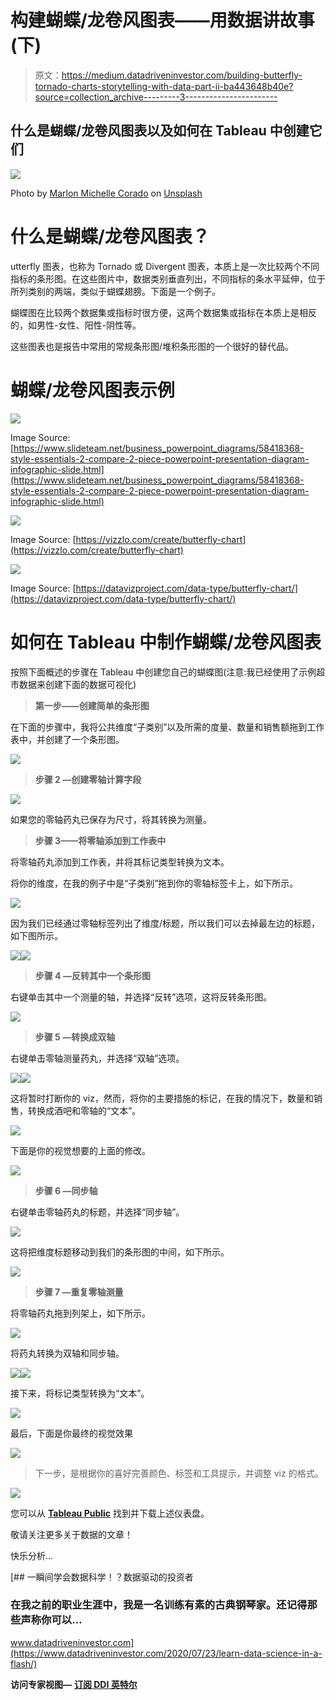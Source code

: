# 构建蝴蝶/龙卷风图表——用数据讲故事(下)

> 原文：<https://medium.datadriveninvestor.com/building-butterfly-tornado-charts-storytelling-with-data-part-ii-ba443648b40e?source=collection_archive---------3----------------------->

## 什么是蝴蝶/龙卷风图表以及如何在 Tableau 中创建它们

![](img/d40e1bdad6077efa8240d05c49dc955e.png)

Photo by [Marlon Michelle Corado](https://unsplash.com/@marloncorado?utm_source=medium&utm_medium=referral) on [Unsplash](https://unsplash.com?utm_source=medium&utm_medium=referral)

# 什么是蝴蝶/龙卷风图表？

utterfly 图表，也称为 Tornado 或 Divergent 图表，本质上是一次比较两个不同指标的条形图。在这些图片中，数据类别垂直列出，不同指标的条水平延伸，位于所列类别的两端，类似于蝴蝶翅膀。下面是一个例子。

蝴蝶图在比较两个数据集或指标时很方便，这两个数据集或指标在本质上是相反的，如男性-女性、阳性-阴性等。

这些图表也是报告中常用的常规条形图/堆积条形图的一个很好的替代品。

# 蝴蝶/龙卷风图表示例

![](img/d016691e6ff988409bc363885aa6a71b.png)

Image Source:[https://www.slideteam.net/business_powerpoint_diagrams/58418368-style-essentials-2-compare-2-piece-powerpoint-presentation-diagram-infographic-slide.html](https://www.slideteam.net/business_powerpoint_diagrams/58418368-style-essentials-2-compare-2-piece-powerpoint-presentation-diagram-infographic-slide.html)

![](img/531702de6b802abac147ba5b53acb66e.png)

Image Source: [https://vizzlo.com/create/butterfly-chart](https://vizzlo.com/create/butterfly-chart)

![](img/3bcffc1b8e7bea2f89f2f0f792ba1def.png)

Image Source: [https://datavizproject.com/data-type/butterfly-chart/](https://datavizproject.com/data-type/butterfly-chart/)

# 如何在 Tableau 中制作蝴蝶/龙卷风图表

按照下面概述的步骤在 Tableau 中创建您自己的蝴蝶图(注意:我已经使用了示例超市数据来创建下面的数据可视化)

> **第一步——创建简单的条形图**

在下面的步骤中，我将公共维度“子类别”以及所需的度量、数量和销售额拖到工作表中，并创建了一个条形图。

![](img/7f002772d8cbccfc2b65de148db83637.png)

> **步骤 2 —创建零轴计算字段**

![](img/9032072b95e077999042f1c8550d51b7.png)

如果您的零轴药丸已保存为尺寸，将其转换为测量。

> **步骤 3——将零轴添加到工作表中**

将零轴药丸添加到工作表，并将其标记类型转换为文本。

将你的维度，在我的例子中是“子类别”拖到你的零轴标签卡上，如下所示。

![](img/56a3eff4fa636c1c563d8b44f528b661.png)

因为我们已经通过零轴标签列出了维度/标题，所以我们可以去掉最左边的标题，如下图所示。

![](img/017ce054a4bdecf1eb1a1b98a1313750.png)![](img/7f800ffb799ba570c691a82dd3dc4d5f.png)

> **步骤 4 —反转其中一个条形图**

右键单击其中一个测量的轴，并选择“反转”选项，这将反转条形图。

![](img/f09fb8af07f80b9e09c8008fc88fa5fd.png)

> **步骤 5 —转换成双轴**

右键单击零轴测量药丸，并选择“双轴”选项。

![](img/017ce054a4bdecf1eb1a1b98a1313750.png)![](img/ee09361f03f288497b9ee5009f8ab5b7.png)

这将暂时打断你的 viz，然而，将你的主要措施的标记，在我的情况下，数量和销售，转换成酒吧和零轴的“文本”。

![](img/e6a933f05ef962a7d700131c76b33d27.png)

下面是你的视觉想要的上面的修改。

![](img/4e03f94f308ad89c64b8d01f8d8b5472.png)

> **步骤 6 —同步轴**

右键单击零轴药丸的标题，并选择“同步轴”。

![](img/1cb42fc6f66f365979c92c1eee0d1bf6.png)

这将把维度标题移动到我们的条形图的中间，如下所示。

![](img/2a492ef32339559a5398a0f769655a27.png)

> **步骤 7 —重复零轴测量**

将零轴药丸拖到列架上，如下所示。

![](img/2a492ef32339559a5398a0f769655a27.png)

将药丸转换为双轴和同步轴。

![](img/c3bd22f42335717a2746493a7ab09661.png)![](img/038dd739051288af360345a5edc4ff8e.png)

接下来，将标记类型转换为“文本”。

![](img/81a4fc9e628d562eeacfe3e9b33e30fa.png)

最后，下面是你最终的视觉效果

![](img/49305d47580761bcfc27f73328d4fbfb.png)

> 下一步，是根据你的喜好完善颜色、标签和工具提示，并调整 viz 的格式。

![](img/8fa676b64eca388b5d6311bbf0f1e581.png)

您可以从 [**Tableau Public**](https://public.tableau.com/profile/aasavari.kaley#!/vizhome/ButterflyViz/Dashboard1) 找到并下载上述仪表盘。

敬请关注更多关于数据的文章！

快乐分析…

[](https://www.datadriveninvestor.com/2020/07/23/learn-data-science-in-a-flash/) [## 一瞬间学会数据科学！？数据驱动的投资者

### 在我之前的职业生涯中，我是一名训练有素的古典钢琴家。还记得那些声称你可以…

www.datadriveninvestor.com](https://www.datadriveninvestor.com/2020/07/23/learn-data-science-in-a-flash/) 

**访问专家视图—** [**订阅 DDI 英特尔**](https://datadriveninvestor.com/ddi-intel)